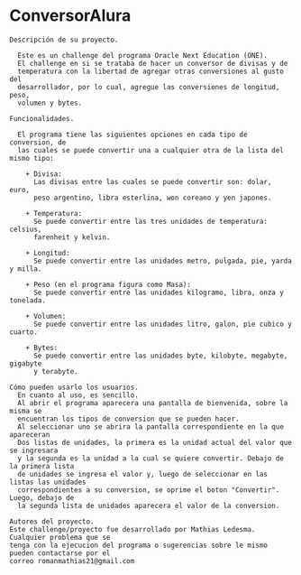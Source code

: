 # ConversorAlura

    Descripción de su proyecto.
    
      Este es un challenge del programa Oracle Next Education (ONE).
      El challenge en si se trataba de hacer un conversor de divisas y de 
      temperatura con la libertad de agregar otras conversiones al gusto del 
      desarrollador, por lo cual, agregue las conversiones de longitud, peso, 
      volumen y bytes.
    
    Funcionalidades.
    
      El programa tiene las siguientes opciones en cada tipo de conversion, de
      las cuales se puede convertir una a cualquier otra de la lista del mismo tipo:
      
        + Divisa:
          Las divisas entre las cuales se puede convertir son: dolar, euro, 
          peso argentino, libra esterlina, won coreano y yen japones.

        + Temperatura:
          Se puede convertir entre las tres unidades de temperatura: celsius,
          farenheit y kelvin.

        + Longitud:
          Se puede convertir entre las unidades metro, pulgada, pie, yarda y milla.

        + Peso (en el programa figura como Masa):
          Se puede convertir entre las unidades kilogramo, libra, onza y tonelada.

        + Volumen:
          Se puede convertir entre las unidades litro, galon, pie cubico y cuarto.

        + Bytes:
          Se puede convertir entre las unidades byte, kilobyte, megabyte, gigabyte 
          y terabyte.
        
    Cómo pueden usarlo los usuarios.
      En cuanto al uso, es sencillo. 
      Al abrir el programa aparecera una pantalla de bienvenida, sobre la misma se 
      encuentran los tipos de conversion que se pueden hacer. 
      Al seleccionar uno se abrira la pantalla correspondiente en la que apareceran
      Dos listas de unidades, la primera es la unidad actual del valor que se ingresara
      y la segunda es la unidad a la cual se quiere convertir. Debajo de la primera lista
      de unidades se ingresa el valor y, luego de seleccionar en las listas las unidades
      correspondientes a su conversion, se oprime el boton "Convertir". Luego, debajo de
      la segunda lista de unidades aparecera el valor de la conversion.
    
    Autores del proyecto.
    Este challenge/proyecto fue desarrollado por Mathias Ledesma. Cualquier problema que se 
    tenga con la ejecucion del programa o sugerencias sobre le mismo pueden contactarse por el
    correo romanmathias21@gmail.com
